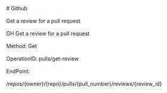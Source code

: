 <br>#     Github</br>
<br>Get a review for a pull request</br>
<br>GH Get a review for a pull request</br>
<br>Method: Get</br>
<br>OperationID: pulls/get-review</br>
<br>EndPoint:</br>
<br>/repos/{owner}/{repo}/pulls/{pull_number}/reviews/{review_id}</br>
